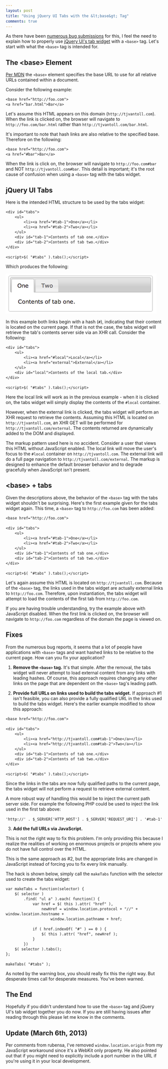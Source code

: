 ```yaml
---
layout: post
title: "Using jQuery UI Tabs with the &lt;base&gt; Tag"
comments: true
---
```


As there have been [numerous bug submissions](http://bugs.jqueryui.com/ticket/7822) for this, I feel the need to explain how to properly use [jQuery UI's tab widget](http://jqueryui.com/tabs) with a `<base>` tag.  Let's start with what the `<base>` tag is intended for.

## The &lt;base&gt; Element

[Per MDN](https://developer.mozilla.org/en-US/docs/HTML/Element/base) the `<base>` element specifies the base URL to use for all relative URLs contained within a document.

<!--more-->

Consider the following example:

<pre class="language-markup"><code class="language-markup">&lt;base href="http://foo.com"&gt;
&lt;a href="bar.html"&gt;Bar&lt;/a&gt;
</code></pre>

Let's assume this HTML appears on this domain (`http://tjvantoll.com`).  When the link is clicked on, the browser will navigate to `http://foo.com/bar.html` rather than `http://tjvantoll.com/bar.html`.

It's important to note that hash links are also relative to the specified base.  Therefore on the following:

<pre class="language-markup"><code class="language-markup">&lt;base href="http://foo.com"&gt;
&lt;a href="#bar"&gt;Bar&lt;/a&gt;
</code></pre>

When the link is click on, the browser will navigate to `http://foo.com#bar` and NOT `http://tjvantoll.com#bar`.  This detail is important; it's the root cause of confusion when using a `<base>` tag with the tabs widget.

## jQuery UI Tabs

Here is the intended HTML structure to be used by the tabs widget:

<pre class="language-markup"><code class="language-markup">&lt;div id="tabs"&gt;
    &lt;ul&gt;
        &lt;li&gt;&lt;a href="#tab-1"&gt;One&lt;/a&gt;&lt;/li&gt;
        &lt;li&gt;&lt;a href="#tab-2"&gt;Two&lt;/a&gt;&lt;/li&gt;
    &lt;/ul&gt;
    &lt;div id="tab-1"&gt;Contents of tab one.&lt;/div&gt;
    &lt;div id="tab-2"&gt;Contents of tab two.&lt;/div&gt;
&lt;/div&gt;

&lt;script&gt;$( "#tabs" ).tabs();&lt;/script&gt;
</code></pre>

Which produces the following:

<img src="/images/posts/2013-02-17/tabs.png" alt="Default look of jQuery UI's tabs">

In this example both links begin with a hash (`#`), indicating that their content is located on the current page.  If that is not the case, the tabs widget will retrieve the tab's contents server side via an XHR call.  Consider the following:

<pre class="language-markup"><code class="language-markup">&lt;div id="tabs"&gt;
    &lt;ul&gt;
        &lt;li&gt;&lt;a href="#local"&gt;Local&lt;/a&gt;&lt;/li&gt;
        &lt;li&gt;&lt;a href="external"&gt;External&lt;/a&gt;&lt;/li&gt;
    &lt;/ul&gt;
    &lt;div id="local"&gt;Contents of the local tab.&lt;/div&gt;
&lt;/div&gt;

&lt;script&gt;$( "#tabs" ).tabs();&lt;/script&gt;
</code></pre>

Here the local link will work as in the previous example - when it is clicked on, the tabs widget will simply display the contents of the `#local` container.

However, when the external link is clicked, the tabs widget will perform an XHR request to retrieve the contents.  Assuming this HTML is located on `http://tjvantoll.com`, an XHR GET will be performed for `http://tjvantoll.com/external`.  The contents returned are dynamically added to the DOM and displayed.

The markup pattern used here is no accident.  Consider a user that views this HTML without JavaScript enabled.  The local link will move the user's focus to the `#local` container on `http://tjvantoll.com`.  The external link will do a full page navigation to `http://tjvantoll.com/external`.  The markup is designed to enhance the default browser behavior and to degrade gracefully when JavaScript isn't present.

## &lt;base&gt; + tabs

Given the descriptions above, the behavior of the `<base>` tag with the tabs widget shouldn't be surprising.  Here's the first example given for the tabs widget again.  This time, a `<base>` tag to `http://foo.com` has been added:

<pre class="language-markup"><code class="language-markup">&lt;base href="http://foo.com"&gt;

&lt;div id="tabs"&gt;
    &lt;ul&gt;
        &lt;li&gt;&lt;a href="#tab-1"&gt;One&lt;/a&gt;&lt;/li&gt;
        &lt;li&gt;&lt;a href="#tab-2"&gt;Two&lt;/a&gt;&lt;/li&gt;
    &lt;/ul&gt;
    &lt;div id="tab-1"&gt;Contents of tab one.&lt;/div&gt;
    &lt;div id="tab-2"&gt;Contents of tab two.&lt;/div&gt;
&lt;/div&gt;

&lt;script&gt;$( "#tabs" ).tabs();&lt;/script&gt;
</code></pre>

Let's again assume this HTML is located on `http://tjvantoll.com`.  Because of the `<base>` tag, the links used in the tabs widget are actually external links to `http://foo.com`.  Therefore, upon instantiation, the tabs widget will attempt to load the contents of the first tab from `http://foo.com`.

If you are having trouble understanding, try the example above with JavaScript disabled.  When the first link is clicked on, the browser will navigate to `http://foo.com` regardless of the domain the page is viewed on.

## Fixes

From the numerous bug reports, it seems that a lot of people have applications with `<base>` tags and want hashed links to be relative to the current page.  How can you fix your application?

1) **Remove the `<base>` tag.**  It's that simple.  After the removal, the tabs widget will never attempt to load external content from any links with leading hashes.  Of course, this approach requires changing any other links on the page that are dependent on the `<base>` tag's leading path.

2) **Provide full URLs on links used to build the tabs widget.**  If approach #1 isn't feasible, you can also provide a fully qualified URL in the links used to build the tabs widget.  Here's the earlier example modified to show this approach:

<pre class="language-markup"><code class="language-markup">&lt;base href="http://foo.com"&gt;

&lt;div id="tabs"&gt;
    &lt;ul&gt;
        &lt;li&gt;&lt;a href="http://tjvantoll.com#tab-1"&gt;One&lt;/a&gt;&lt;/li&gt;
        &lt;li&gt;&lt;a href="http://tjvantoll.com#tab-2"&gt;Two&lt;/a&gt;&lt;/li&gt;
    &lt;/ul&gt;
    &lt;div id="tab-1"&gt;Contents of tab one.&lt;/div&gt;
    &lt;div id="tab-2"&gt;Contents of tab two.&lt;/div&gt;
&lt;/div&gt;

&lt;script&gt;$( "#tabs" ).tabs();&lt;/script&gt;
</code></pre>

Since the links in the tabs are now fully qualified paths to the current page, the tabs widget will not perform a request to retrieve external content.

A more robust way of handling this would be to inject the current path server side.  For example the following PHP could be used to inject the link used in the first tab above:

`'http://' . $_SERVER['HTTP_HOST'] . $_SERVER['REQUEST_URI'] . '#tab-1'`

3) **Add the full URLs via JavaScript.**

<div class="warning" style="display: block;">
	This is not the right way to fix this problem.  I'm only providing this because I realize the realities of working on enormous projects or projects where you do not have full control over the HTML.
</div>

This is the same approach as #2, but the appropriate links are changed in JavaScript instead of forcing you to fix every link manually.

The hack is shown below, simply call the `makeTabs` function with the selector used to create the tabs widget:

<pre class="language-javascript"><code class="language-javascript">var makeTabs = function(selector) {
    $( selector )
        .find( "ul a" ).each( function() {
            var href = $( this ).attr( "href" ),
                newHref = window.location.protocol + "//" + window.location.hostname + 
                    window.location.pathname + href;

            if ( href.indexOf( "#" ) == 0 ) {
                $( this ).attr( "href", newHref );
            }
        })
    $( selector ).tabs();
};

makeTabs( "#tabs" );
</code></pre>

As noted by the warning box, you should really fix this the right way.  But desperate times call for desperate measures.  You've been warned.

## The End

Hopefully if you didn't understand how to use the `<base>` tag and jQuery UI's tab widget together you do now.  If you are still having issues after reading through this please let me know in the comments.

## Update (March 6th, 2013)

Per comments from rubensa, I've removed `window.location.origin` from my JavaScript workaround since it's a WebKit only property.  He also pointed out that if you might need to explicitly include a port number in the URL if you're using it in your local development.
